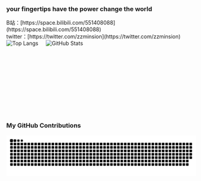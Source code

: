 ### your fingertips have the power change the world
<div>B站：[https://space.bilibili.com/551408088](https://space.bilibili.com/551408088)</div>
<div>twitter：[https://twitter.com/zzminsion](https://twitter.com/zzminsion)</div>
<div style="display: flex">
  <img style="height: 195px; margin-right: 20px;" alt="Top Langs" src="https://github-readme-stats.vercel.app/api/top-langs/?username=minsion&layout=compact&theme=Gradient" />
  <img style="flex: 1" alt="GitHub Stats" src="https://github-readme-stats.vercel.app/api?username=minsion&show_icons=true&theme=Gradient" />
</div>

### My GitHub Contributions
![](https://raw.githubusercontent.com/minsion/minsion/main/assets/github-contribution-grid-snake.svg)
